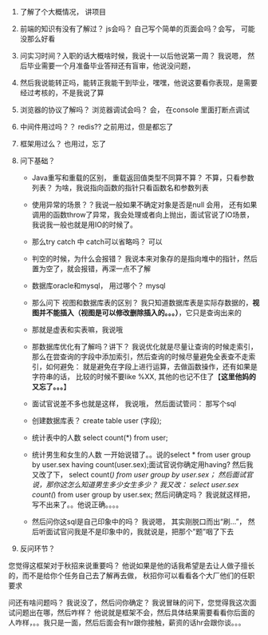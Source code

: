 1. 了解了个大概情况， 讲项目

1. 前端的知识有没有了解过？ js会吗？ 自己写个简单的页面会吗？会写， 可能没那么好看

1. 问实习时间？入职的话大概啥时候，我说十一以后他说第一周？ 我说嗯， 然后毕业需要一个月准备毕业答辩还有盲审，他说没问题，

1. 然后我说能转正吗，能转正我能干到毕业，嘿嘿，他说这要看你表现，是需要经过考核的，不是我说了算

1. 浏览器的协议了解吗？ 浏览器调试会吗？ 会， 在console 里面打断点调试

1. 中间件用过吗？？ redis?? 之前用过，但是都忘了

1. 框架用过么？ 也用过，忘了

1. 问下基础？

    - Java重写和重载的区别， 重载返回值类型不同算不算？ 不算，只看参数列表？ 为啥，我说指向函数的指针只看函数名和参数列表

    - 使用异常的场景？？我说一般如果不确定对象是否是null 会用， 还有如果调用的函数throw了异常，我会处理或者向上抛出，面试官说了IO场景，我说我一般也就是用IO的时候了。

    - 那么try catch 中 catch可以省略吗？ 可以

    - 判空的时候，为什么会报错？ 我说本来对象存的是指向堆中的指针，然后置为空了，就会报错，再深一点不了解

    - 数据库oracle和mysql， 用过哪个？ mysql

    - 那么问下 视图和数据库表的区别？ 我只知道数据库表是实际存数据的，**视图并不能插入（视图是可以修改删除插入的。。。）**，它只是查询出来的

    - 那就是虚表和实表嘛，我说哦 

    - 那数据库优化有了解吗？讲下？ 我说优化就是尽量让查询的时候走索引，那么在尝查询的字段中添加索引，然后查询的时候尽量避免全表查不走索引，如何避免： 就是避免在字段上进行运算，去做函数操作，还有如果是字符串的话， 比较的时候不要like %XX, 其他的也记不住了【**这里他妈的又忘了。。。**】

    - 面试官说差不多也就是这样， 我说哦， 然后面试管问： 那写个sql

    - 创建数据库表？ create table user (字段);

    - 统计表中的人数  select count(*) from user;

    - 统计男生和女生的人数  一开始说错了。。说的select * from user group by user.sex  having count(user.sex);面试官说你确定用having? 然后我又改了下， select count(*) from user group by user.sex； 然后面试官说，那你这怎么知道男生多少女生多少？ 我又改： select user.sex count(*) from user group by user.sex; 然后问确定吗？ 我说就这样把，写不出来了。。他说正确。。。。

    - 然后问你这sql是自己印象中的吗？ 我说嗯， 其实刚脱口而出“刷...”， 然后听面试官问我是不是印象中的，我就说是，把那个”题”咽了下去

1. 反问环节？

您觉得这框架对于秋招来说重要吗？ 他说如果是他的话我希望是去让人做子擅长的，而不是给你个任务自己去了解再去做， 秋招你可以看看各个大厂他们的任职要求

问还有啥问题吗？ 我说没了，然后问你确定？ 我说冒昧的问下，您觉得我这次面试问题出在哪，然后咋样？ 他说就是框架不会，然后具体结果需要看看你后面的人咋样，。。我只是一面，然后后面会有hr跟你接触，薪资的话hr会跟你谈。。。





 









